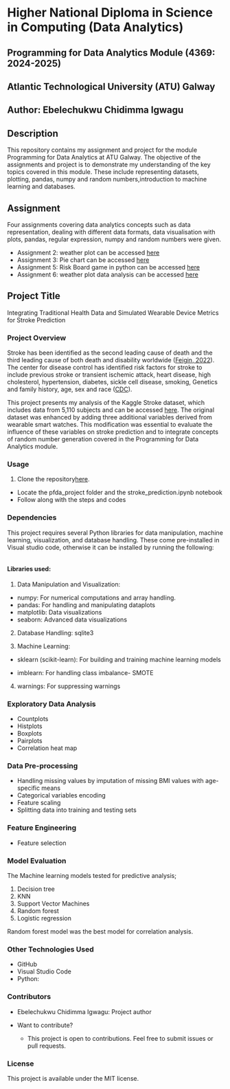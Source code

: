 # Higher National Diploma in Science in Computing (Data Analytics)

## Programming for Data Analytics Module (4369: 2024-2025)

## Atlantic Technological University (ATU) Galway

## Author: Ebelechukwu Chidimma Igwagu

## Description

This repository contains my assignment and project for the module Programming for Data Analytics at ATU Galway. The objective of the assignments and project is to demonstrate my understanding of the key topics covered in this module. These include representing datasets, plotting, pandas, numpy and random numbers,introduction to machine learning and databases.

## Assignment

Four assignments covering data analytics concepts such as data representation, dealing with different data formats, data visualisation with plots, pandas, regular expression, numpy and random numbers were given.

- Assignment 2: weather plot can be accessed [here](https://github.com/Gtalen/PFDA/blob/main/pfda_assignment/assignment2_weather.ipynb)
- Assignment 3: Pie chart  can be accessed [here](https://github.com/Gtalen/PFDA/blob/main/pfda_assignment/assignment03_pie.ipynb)
- Assignment 5: Risk Board game in python  can be accessed [here](https://github.com/Gtalen/PFDA/blob/main/pfda_assignment/assignment_5_risk.ipynb)
- Assignment 6: weather plot data analysis can be accessed [here](https://github.com/Gtalen/PFDA/blob/main/pfda_assignment/assignment_6_weather.ipynb)

## Project Title

Integrating Traditional Health Data and Simulated Wearable Device Metrics for Stroke Prediction

### Project Overview

Stroke has been identified as the second leading cause of death and the third leading cause of both death and disability worldwide ([Feigin, 2022](https://www.dropbox.com/scl/fi/tiqrhvs06s58yamxa053x/World-Stroke-Organization-WSO-Global-Stroke-Fact-Sheet-2022.pdf?rlkey=pbndaqvaadzpij099dwe6psx5&e=1&dl=0)). The center for disease control has identified risk factors for stroke to include previous stroke or transient ischemic attack, heart disease, high cholesterol, hypertension, diabetes, sickle cell disease, smoking, Genetics and family history, age, sex and race ([CDC](https://www.cdc.gov/stroke/risk-factors/index.html)).

This project presents my analysis of the Kaggle Stroke dataset, which includes data from 5,110 subjects and can be accessed [here](https://www.kaggle.com/datasets/fedesoriano/stroke-prediction-dataset?resource=download). The original dataset was enhanced by adding three additional variables derived from wearable smart watches. This modification was essential to evaluate the influence of these variables on stroke prediction and to integrate concepts of random number generation covered in the Programming for Data Analytics module.

### Usage

1. Clone the repository[here](https://github.com/Gtalen/PFDA.git).

- Locate the pfda_project folder and the stroke_prediction.ipynb notebook
- Follow along with the steps and codes

### Dependencies

This project requires several Python libraries for data manipulation, machine learning, visualization, and database handling. These come pre-installed in Visual studio code, otherwise it can be installed  by running the following:

```pip install numpy pandas matplotlib seaborn scikit-learn imbalanced-learn sqlite3
```

#### Libraries used:

1. Data Manipulation and Visualization:

- numpy: For numerical computations and array handling.
- pandas: For handling and manipulating dataplots
- matplotlib: Data visualizations
- seaborn: Advanced data visualizations

2. Database Handling: sqlite3

3. Machine Learning:

- sklearn (scikit-learn): For building and training machine learning models

- imblearn: For handling class imbalance- SMOTE

4. warnings: For suppressing warnings

### Exploratory Data Analysis

- Countplots
- Histplots
- Boxplots
- Pairplots
- Correlation heat map

### Data Pre-processing

- Handling missing values by imputation of missing BMI values with age-specific means
- Categorical variables encoding
- Feature scaling
- Splitting data into training and testing sets


### Feature Engineering

- Feature selection

### Model Evaluation

The Machine learning models tested for predictive analysis;

1. Decision tree
2. KNN
3. Support Vector Machines
4. Random forest
5. Logistic regression

Random forest model was the best model for correlation analysis.

### Other Technologies Used

- GitHub
- Visual Studio Code
- Python:

### Contributors

- Ebelechukwu Chidimma Igwagu: Project author

- Want to contribute?
  - This project is open to contributions. Feel free to submit issues or pull requests.

### License

This project is available under the MIT license.
